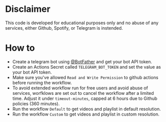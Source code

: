 # Disclaimer
This code is developed for educational purposes only and no abuse of any services, either Github, Spotify, or Telegram is instended.

# How to
* Create a telegram bot using [@BotFather](https://t.me/BotFather) and get your bot API token.
* Create an Actions Secret called `TELEGRAM_BOT_TOKEN` and set the value as your bot API token.
* Make sure you've allowed `Read and Write Permission` to github actions before running the workflow.
* To avoid extended workflow run for free users and avoid abuse of services, worfklows are set out to cancel the workflow after a limited time. Adjust it under `timeout-minutes`, capped at 6 hours due to Github policies (360 minutes).
* Run the workflow `Default` to get videos and playlist in default resolution.
* Run the workflow `Custom` to get videos and playlist in custom resolution.
